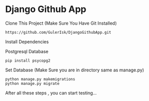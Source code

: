 # Django Github App

Clone This Project (Make Sure You Have Git Installed)
```
https://github.com/GulerIsk/DjangoGithubApp.git
```
Install Dependencies 

Postgresql Database
```
pip install psycopg2 
```

Set Database (Make Sure you are in directory same as manage.py)
```
python manage.py makemigrations
python manage.py migrate
```

After all these steps , you can start testing... 

